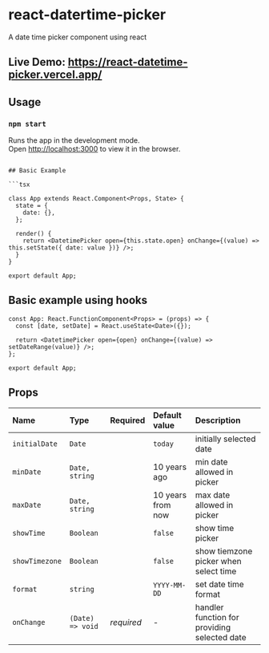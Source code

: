 # react-datertime-picker

A date time picker component using react

## Live Demo: https://react-datetime-picker.vercel.app/

## Usage

### `npm start`

Runs the app in the development mode.\
Open [http://localhost:3000](http://localhost:3000) to view it in the browser.

````

## Basic Example

```tsx

class App extends React.Component<Props, State> {
  state = {
    date: {},
  };

  render() {
    return <DatetimePicker open={this.state.open} onChange={(value) => this.setState({ date: value })} />;
  }
}

export default App;
````

## Basic example using hooks

```tsx
const App: React.FunctionComponent<Props> = (props) => {
  const [date, setDate] = React.useState<Date>({});

  return <DatetimePicker open={open} onChange={(value) => setDateRange(value)} />;
};

export default App;
```

## Props

Name | Type | Required | Default value | Description
:--- | :--- | :--- | :--- | :---
`initialDate` | `Date` | | `today` | initially selected date
`minDate` | `Date, string` | | 10 years ago | min date allowed in picker
`maxDate` | `Date, string` | | 10 years from now | max date allowed in picker
`showTime` | `Boolean` | | `false` | show time picker
`showTimezone` | `Boolean` | | `false` | show tiemzone picker when select time
`format` | `string` | | `YYYY-MM-DD` | set date time format
`onChange` | `(Date) => void` | _required_ | - | handler function for providing selected date
